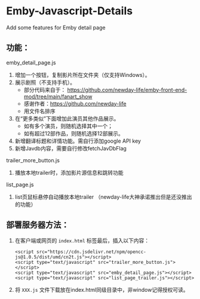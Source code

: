 # Emby-Javascript-Details
Add some features for Emby detail page

## 功能：
emby_detail_page.js
   1. 增加一个按钮，复制影片所在文件夹（仅支持Windows）。
   2. 展示剧照（不支持手机）。
      - 部分代码来自于： https://github.com/newday-life/emby-front-end-mod/tree/main/fanart_show
      - 感谢作者：https://github.com/newday-life
      - 用文件名排序
   3. 在“更多类似”下面增加此演员其他作品展示。
      - 如有多个演员，则随机选择其中一个；
      - 如有超过12部作品，则随机选择12部展示。
   4. 新增翻译标题和详情功能。需自行添加google API key
   5. 新增Javdb内容，需要自行修改fetchJavDbFlag
      
trailer_more_button.js
   1. 播放本地trailer时，添加影片源信息和跳转功能
      
list_page.js
   1. list页鼠标悬停自动播放本地trailer （newday-life大神承诺推出但是还没推出的功能）

## 部署服务器方法：
1. 在客户端或网页的 `index.html` <body></body> 标签最后，插入以下内容：
   ```
   <script src="https://cdn.jsdelivr.net/npm/opencc-js@1.0.5/dist/umd/cn2t.js"></script>
   <script type="text/javascript" src="trailer_more_button.js"></script>
   <script type="text/javascript" src="emby_detail_page.js"></script>
   <script type="text/javascript" src="list_page_trailer.js"></script>
   ```
2. 将 `XXX.js` 文件下载放在index.html同级目录中，非window记得授权可读。

   


